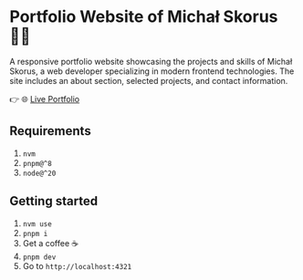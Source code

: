 # Portfolio Website of Michał Skorus 👨‍💻

A responsive portfolio website showcasing the projects and skills of Michał Skorus, a web developer specializing in modern frontend technologies. The site includes an about section, selected projects, and contact information.

👉 🌐 [Live Portfolio](https://www.michalskorus.pl/)

## Requirements

1. `nvm`
2. `pnpm@^8`
3. `node@^20`

## Getting started

1. `nvm use`
2. `pnpm i`
3. Get a coffee ☕️
4. `pnpm dev`
5. Go to `http://localhost:4321`
